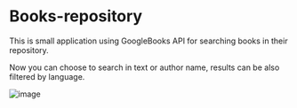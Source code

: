 # Books-repository

This is small application using GoogleBooks API for searching books in their repository.

Now you can choose to search in text or author name, results can be also filtered by language.

![image](https://github.com/user-attachments/assets/21d95956-7e3d-495e-9abc-48b194628748)

